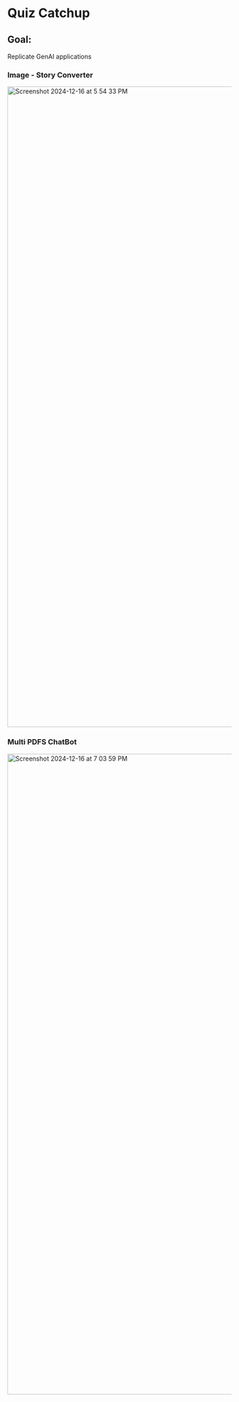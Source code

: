 # Quiz Catchup
## Goal: 
Replicate GenAI applications
### Image - Story Converter
<img width="1438" alt="Screenshot 2024-12-16 at 5 54 33 PM" src="https://github.com/user-attachments/assets/62530abe-2768-4c39-b736-62ffbfe28e12" />

### Multi PDFS ChatBot
<img width="1438" alt="Screenshot 2024-12-16 at 7 03 59 PM" src="https://github.com/user-attachments/assets/73071153-87ef-470a-947a-e5d31b2dc8a7" />

